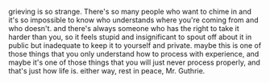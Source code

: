 grieving is so strange. There's so many people who want to chime in and it's so impossible to know who understands where you're coming from and who doesn't. and there's always someone who has the right to take it harder than you, so it feels stupid and insignificant to spout off about it in public but inadequate to keep it to yourself and private. maybe this is one of those things that you only understand how to process with experience, and maybe it's one of those things that you will just never process properly, and that's just how life is. either way, rest in peace, Mr. Guthrie. 